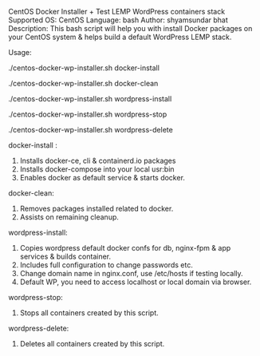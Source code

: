 CentOS Docker Installer + Test LEMP WordPress containers stack
Supported OS: CentOS
Language: bash
Author: shyamsundar bhat
Description: This bash script will help you with install Docker packages on your CentOS system & helps build a default WordPress LEMP stack.

Usage:

./centos-docker-wp-installer.sh docker-install

./centos-docker-wp-installer.sh docker-clean

./centos-docker-wp-installer.sh wordpress-install

./centos-docker-wp-installer.sh wordpress-stop

./centos-docker-wp-installer.sh wordpress-delete



docker-install : 
1. Installs docker-ce, cli & containerd.io packages
2. Installs docker-compose into your local usr:bin
3. Enables docker as default service & starts docker.

docker-clean:
1. Removes packages installed related to docker.
2. Assists on remaining cleanup.

wordpress-install:
1. Copies wordpress default docker confs for db, nginx-fpm & app services & builds container.
2. Includes full configuration to change passwords etc.
3. Change domain name in nginx.conf, use /etc/hosts if testing locally.
4. Default WP, you need to access localhost or local domain via browser.

wordpress-stop:
1. Stops all containers created by this script.

wordpress-delete:
1. Deletes all containers created by this script.
